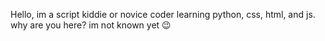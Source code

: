 Hello, im a script kiddie or novice coder learning python, css, html, and js. 
why are you here? im not known yet 😉
